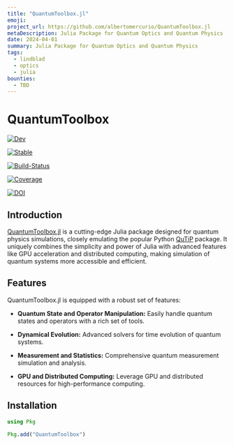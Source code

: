 ```yaml
---
title: "QuantumToolbox.jl"
emoji: 
project_url: https://github.com/albertomercurio/QuantumToolbox.jl
metaDescription: Julia Package for Quantum Optics and Quantum Physics
date: 2024-04-01
summary: Julia Package for Quantum Optics and Quantum Physics
tags:
  - lindblad
  - optics
  - julia
bounties:
  - TBD
---
```


# QuantumToolbox

<div class="badges" markdown="1">

  <div class="badge" markdown="2">

  [![Dev](/assets/img/docs-dev-blue.svg)](https://albertomercurio.github.io/QuantumToolbox.jl/dev)

  </div>

  <div class="badge" markdown="2">

  [![Stable](/assets/img/docs-stable-blue.svg)](https://albertomercurio.github.io/QuantumToolbox.jl/stable)

  </div>

  <div class="badge" markdown="2">

  [![Build-Status](/assets/img/build-status.svg)](https://github.com/albertomercurio/QuantumToolbox.jl/actions/workflows/CI.yml?query=branch%3Amain)

  </div>

  <div class="badge" markdown="2">

  [![Coverage](/assets/img/coverage.svg)](https://codecov.io/gh/albertomercurio/QuantumToolbox.jl)

  </div>

  <div class="badge" markdown="2">

  [![DOI](/assets/img/DOI.svg)](https://doi.org/10.5281/zenodo.10822817)

  </div>
</div>

## Introduction

[QuantumToolbox.jl](https://github.com/albertomercurio/QuantumToolbox.jl) is a cutting-edge Julia package designed for quantum physics simulations, closely emulating the popular Python [QuTiP](https://github.com/qutip/qutip) package. It uniquely combines the simplicity and power of Julia with advanced features like GPU acceleration and distributed computing, making simulation of quantum systems more accessible and efficient.

## Features

QuantumToolbox.jl is equipped with a robust set of features:

- **Quantum State and Operator Manipulation:** Easily handle quantum states and operators with a rich set of tools.

- **Dynamical Evolution:** Advanced solvers for time evolution of quantum systems.

- **Measurement and Statistics:** Comprehensive quantum measurement simulation and analysis.

- **GPU and Distributed Computing:** Leverage GPU and distributed resources for high-performance computing.

## Installation

```julia
using Pkg

Pkg.add("QuantumToolbox")
```